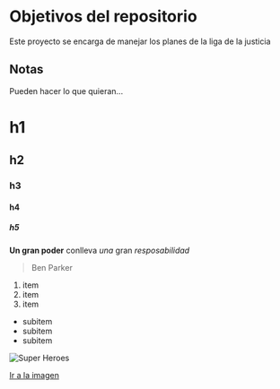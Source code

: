 # Objetivos del repositorio

Este proyecto se encarga de manejar los planes de la liga de la justicia


## Notas
Pueden hacer lo que quieran...

# h1
## h2
### h3
#### h4
##### h5

**Un gran poder** conlleva _una_ gran *resposabilidad*
> Ben Parker

1. item
2. item
3. item
  * subitem
  * subitem
  * subitem 
 
 ![Super Heroes](https://img.wondercostumes.com/images/blog/16/Superheroes-Dressed-to-Impress.png)
 
 [Ir a la imagen](https://img.wondercostumes.com/images/blog/16/Superheroes-Dressed-to-Impress.png)
